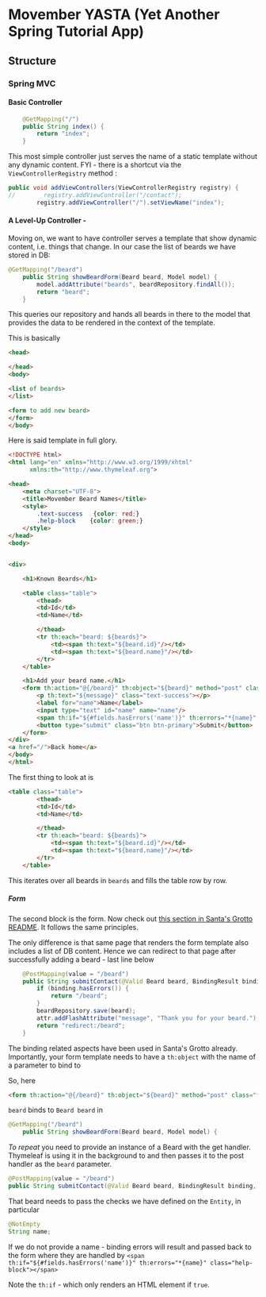 # Movember YASTA (Yet Another Spring Tutorial App)

## Structure

### Spring MVC

#### Basic Controller  
```java
    @GetMapping("/")
    public String index() {
        return "index";
    }

```

This most simple controller just serves the name of a static template without any dynamic content. FYI - there is a shortcut 
via the `ViewControllerRegistry` method :
```java
public void addViewControllers(ViewControllerRegistry registry) {
//        registry.addViewController("/contact");
        registry.addViewController("/").setViewName("index");
```  

#### A Level-Up Controller - 
Moving on, we want to have controller serves a template that show dynamic content, i.e. things that change. In our case
the list of beards we have stored in DB:
```java
@GetMapping("/beard")
    public String showBeardForm(Beard beard, Model model) {
        model.addAttribute("beards", beardRepository.findAll());
        return "beard";
    }
```  

This queries our repository and hands all beards in there to the model that provides the data to be rendered in the context 
of the template.

This is basically
```html
<head>

</head>
<body>

<list of beards>
</list>

<form to add new beard>
</form>
</body>
```

Here is said template in full glory. 
```html
<!DOCTYPE html>
<html lang="en" xmlns="http://www.w3.org/1999/xhtml"
      xmlns:th="http://www.thymeleaf.org">

<head>
    <meta charset="UTF-8">
    <title>Movember Beard Names</title>
    <style>
        .text-success   {color: red;}
        .help-block    {color: green;}
    </style>
</head>
<body>


<div>

    <h1>Known Beards</h1>

    <table class="table">
        <thead>
        <td>Id</td>
        <td>Name</td>

        </thead>
        <tr th:each="beard: ${beards}">
            <td><span th:text="${beard.id}"/></td>
            <td><span th:text="${beard.name}"/></td>
        </tr>
    </table>

    <h1>Add your beard name.</h1>
    <form th:action="@{/beard}" th:object="${beard}" method="post" class="form">
        <p th:text="${message}" class="text-success"></p>
        <label for="name">Name</label>
        <input type="text" id="name" name="name"/>
        <span th:if="${#fields.hasErrors('name')}" th:errors="*{name}" class="help-block"></span>
        <button type="submit" class="btn btn-primary">Submit</button>
    </form>
</div>
<a href="/">Back home</a>
</body>
</html>
```  

The first thing to look at is
```html
<table class="table">
        <thead>
        <td>Id</td>
        <td>Name</td>

        </thead>
        <tr th:each="beard: ${beards}">
            <td><span th:text="${beard.id}"/></td>
            <td><span th:text="${beard.name}"/></td>
        </tr>
    </table>
```
This iterates over all beards in `beards` and fills the table row by row.

##### Form
The second block is the form. 
Now check out [this section in Santa's Grotto README](https://github.com/dschien/santas-grotto#a-form-with-spring-step-by-step).
It follows the same principles.

The only difference is that same page that renders the form template also includes a list of DB content. 
Hence we can redirect to that page after successfully adding a beard - last line below
```java
    @PostMapping(value = "/beard")
    public String submitContact(@Valid Beard beard, BindingResult binding, RedirectAttributes attr) {
        if (binding.hasErrors()) {
            return "/beard";
        }
        beardRepository.save(beard);
        attr.addFlashAttribute("message", "Thank you for your beard.");
        return "redirect:/beard";
    }

``` 

The binding related aspects have been used in Santa's Grotto already. Importantly, your form template needs to 
have a `th:object` with the name of a parameter to bind to

So, here
```html
<form th:action="@{/beard}" th:object="${beard}" method="post" class="form">
``` 
`beard` binds to `Beard beard` in 
```java
@GetMapping("/beard")
    public String showBeardForm(Beard beard, Model model) {
```
*To repeat* you need to provide an instance of a Beard with the get handler. Thymeleaf is using it in the background to 
and then passes it to the post handler as the `beard` parameter.  
```java
@PostMapping(value = "/beard")
public String submitContact(@Valid Beard beard, BindingResult binding, RedirectAttributes attr) {
```

That beard needs to pass the checks we have defined on the `Entity`, in particular
```java
@NotEmpty
String name;
``` 

If we do not provide a name - binding errors will result and passed back to the form where they are handled by 
`<span th:if="${#fields.hasErrors('name')}" th:errors="*{name}" class="help-block"></span>`

Note the `th:if` - which only renders an HTML element if `true`. 